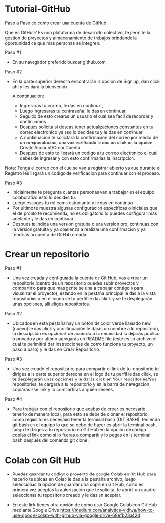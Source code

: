 # Tutorial-GitHub
Paso a Paso de como crear una cuenta de GitHub

Que es GitHub?
Es una plataforma de desarrollo colectivo, te permite la gestion de proyectos y almacenamiento de trabajos brindando la oportunidad de que mas personas
se integren.

Paso #1
* En su navegador preferido buscar github.com

Paso #2
* En la parte superior derecha encontrarán la opcion de Sign up, dan click ahí y les dará la bienvenida 
  
  A continuacion:
  
    * Ingresaras tu correo, le das en continuar,
    * Luego ingresaras tu contraseña, le das en continuar,
    * Seguido de esto crearas un usuario el cual sea facil de recordar y continuamos
    * Despues solicita si deseas tener actualizaciones constantes en tu correo electronico ya eso lo decides tu y le das en continuar
    * A continuacion te solicitará la confirmacion del correo por medio de un rompecabezas, una vez verificado le das en click en la
      opcion Create Account/Crear Cuenta
    * Despues de esto te llegará un codigo a tu correo electronico el cual debes de ingresar y con esto confirmarias la inscripcion.
    
Nota: Tenga el correo con el que se van a registrar abierto ya que durante el Registro les llegará un codigo de verificacion para continuar con el proceso.

Paso #3
* Inicialmente te pregunta cuantas personas van a trabajar en el equipo colaborativo esto lo decides tu.
* Luego escoges tu rol como estudiante y le das en continuar
* Por ultimo te muestra algunas configuracion especificas o iniciales que el de pronto te recomienda, no es obligatorio lo puedes configurar mas adelante y le das en continuar.
* Despues te indica una version gratuita o una version pro, continuas con la version gratuita y ya comienza a realizar una confirmacion y ya tendrías tu cuenta de GitHub creada.

# Crear un repositorio

Paso #1
* Una vez creada y configurada la cuenta de Git Hub, vas a crear un repositorio (dentro de un repositorio puedes subir proyectos y compartirlo para que mas gente se una a trabajar contigo o para visualizar el proyecto), estando en la pestaña principal le das a la vista repositorios o en el icono de tu perfil le das click y se te desplegarán unas opciones, allí eliges repositorios.

Paso #2
* Ubicados en esta pestaña hay un botón de color verde llamado new (nuevo) le das click y acontinuación le darás un nombre a tu repositorio, la descripción es opcional, de acuerdo a tu necesidad lo dejarás publico o privado y por ultimo agregarás un README file (este es un archivo el cual te perimitirá dar instrucciones de como funciona tu proyecto, un paso a paso) y le das en Crear Repositorio.

Paso #3
* Una vez creado el repositiorio, para compartir el link de tu repositorio te diriges a la parte superior derecha en el logo de tu perfil le das click, se te desplegarán unas opciones y le darás click en Your repositories/Sus repositorios, te cargará a tu repositorio y en la barra de navegacion copiaras ese link y lo compartiras a quién desees.

Paso #4
* Para trabajar con el repositorio que acabas de crear es necesario tenerlo de manera local, para esto se debe de clonar el repositorio, como requisito es necesario tener la terminal bash (GIT BASH), teniendo git bash en el equipo lo que se debe de hacer es abrir la terminal bash, luego te diriges a tu repositorio en Git Hub en la opción de código copias el link como si lo fueras a compartir y lo pegas en la terminal bash después del comando git clone.

# Colab con Git Hub
* Puedes guardar tu codigo o proyecto de google Colab en Git Hub para hacerlo te ubicas en Colab le das a la pestaña archivo, luego seleccionas la opción de guardar una copia en Git Hub, como es primera vez aceptas la autorización que te solicita, te abrirá un cuadro seleccionas tu repositorio creado y le das en aceptar.

* En este link tienes otra opción de como usar Google Colab con Git Hub mediante Google Drive https://medium.com/analytics-vidhya/how-to-use-google-colab-with-github-via-google-drive-68efb23a42d
